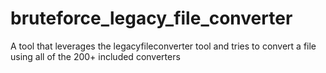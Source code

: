 # bruteforce_legacy_file_converter
A tool that leverages the legacyfileconverter tool and tries to convert a file using all of the 200+ included converters  
